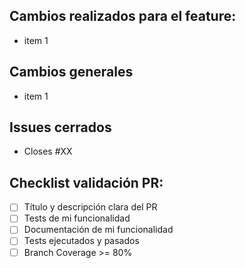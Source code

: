## Cambios realizados para el feature:
 * item 1

## Cambios generales
 * item 1
 
## Issues cerrados
 * Closes #XX
 

## Checklist validación PR:

- [ ] Título y descripción clara del PR
- [ ] Tests de mi funcionalidad 
- [ ] Documentación de mi funcionalidad
- [ ] Tests ejecutados y pasados
- [ ] Branch Coverage >= 80%
